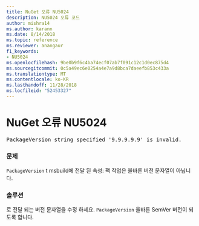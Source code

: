 ```yaml
---
title: NuGet 오류 NU5024
description: NU5024 오류 코드
author: mishra14
ms.author: karann
ms.date: 8/14/2018
ms.topic: reference
ms.reviewer: anangaur
f1_keywords:
- NU5024
ms.openlocfilehash: 9be0b9f6c4ba74ecf07ab7f091c12c1d0ec875d4
ms.sourcegitcommit: 0c5a49ec6e0254a4e7a9d8bca7daeefb853c433a
ms.translationtype: MT
ms.contentlocale: ko-KR
ms.lasthandoff: 11/28/2018
ms.locfileid: "52453327"
---
```

# <a name="nuget-error-nu5024"></a>NuGet 오류 NU5024
<pre>PackageVersion string specified '9.9.9.9.9' is invalid.</pre>

### <a name="issue"></a>문제

`PackageVersion` t msbuild에 전달 된 속성: 팩 작업은 올바른 버전 문자열이 아닙니다.


### <a name="solution"></a>솔루션

로 전달 되는 버전 문자열을 수정 하세요. `PackageVersion` 올바른 SemVer 버전이 되도록 합니다.

